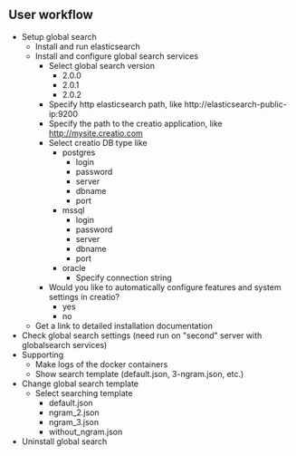 ## User workflow

* Setup global search
    * Install and run elasticsearch
    * Install and configure global search services
        * Select global search version
            * 2.0.0
            * 2.0.1
            * 2.0.2
        * Specify http elasticsearch path, like http://elasticsearch-public-ip:9200
        * Specify the path to the creatio application, like http://mysite.creatio.com
        * Select creatio DB type like 
            * postgres
                * login
                * password
                * server
                * dbname
                * port
            * mssql
                * login
                * password
                * server
                * dbname
                * port
            * oracle
                * Specify connection string
        * Would you like to automatically configure features and system settings in creatio?
            * yes
            * no
    * Get a link to detailed installation documentation
* Check global search settings (need run on "second" server with globalsearch services)
* Supporting
    * Make logs of the docker containers
    * Show search template (default.json, 3-ngram.json, etc.)
* Change global search template 
    * Select searching template
        * default.json
        * ngram_2.json
        * ngram_3.json
        * without_ngram.json
* Uninstall global search
